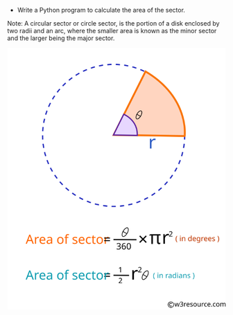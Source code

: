 * Write a Python program to calculate the area of the sector. 


Note: A circular sector or circle sector, is the portion of a disk enclosed by two radii and an arc, where the smaller area is known as the minor sector and the larger being the major sector.

![Sector Area](../images/areaSector.svg)